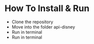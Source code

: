 # How To Install & Run
- Clone the repository
- Move into the folder api-disney
- Run in terminal <npm install>
- Run in terminal <npm run dev>

